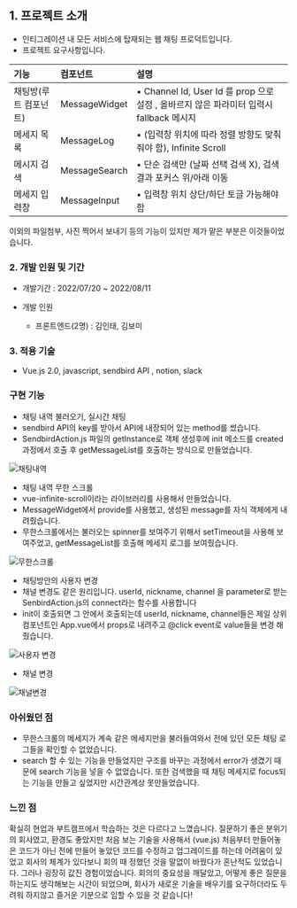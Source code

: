 

## **1. 프로젝트 소개**

- 인티그레이션 내 모든 서비스에 탑재되는 웹 채팅 프로덕트입니다.
- 프로젝트 요구사항입니다.

|기능|컴포넌트|설명|
|:---|:---|:---|
|채팅방(루트 컴포넌트)|MessageWidget|• Channel Id, User Id 를 prop 으로 설정 , 올바르지 않은 파라미터 입력시 fallback 메시지|
|메세지 목록|MessageLog|• (입력창 위치에 따라 정렬 방향도 맞춰줘야 함), Infinite Scroll|
|메시지 검색|MessageSearch |• 단순 검색만 (날짜 선택 검색 X), 검색결과 포커스 위/아래 이동|
|메세지 입력창|MessageInput |• 입력창 위치 상단/하단 토글 가능해야 함 |

이외의 파일첨부, 사진 찍어서 보내기 등의 기능이 있지만 제가 맡은 부분은 이것들이었습니다.

### **2. 개발 인원 및 기간**

- 개발기간 : 2022/07/20 ~ 2022/08/11
- 개발 인원

  - 프론트엔드(2명) : 김인태, 김보미
  
### **3. 적용 기술**

- Vue.js 2.0, javascript, sendbird API , notion, slack


### **구현 기능**

- 채팅 내역 불러오기, 실시간 채팅
- sendbird API의 key를 받아서 API에 내장되어 있는 method를 썼습니다.
- SendbirdAction.js 파일의 getInstance로 객체 생성후에 init 메소드를 created 과정에서 호출 후 getMessageList를 호출하는 방식으로 만들었습니다.

![채팅내역](https://user-images.githubusercontent.com/62875596/185731967-e526385a-e68f-4378-a099-1ae425c86f4c.gif)

- 채팅 내역 무한 스크롤
- vue-infinite-scroll이라는 라이브러리를 사용해서 만들었습니다.
- MessageWidget에서 provide를 사용했고, 생성된 message를 자식 객체에게 내려줬습니다.
- 무한스크롤에서는 불러오는 spinner를 보여주기 위해서 setTimeout을 사용해 보여주었고, getMessageList를 호출해 메세지 로그를 보여줬습니다.

![무한스크롤](https://user-images.githubusercontent.com/62875596/185731982-8858be43-29a5-4d27-8dcb-965d11fb7f97.gif)

- 채팅방안의 사용자 변경
- 채널 변경도 같은 원리입니다. userId, nickname, channel 을 parameter로 받는 SenbirdAction.js의 connect라는 함수를 사용합니다
- init이 호출되면 그 안에서 호출되는데 userId, nickname, channel들은 제일 상위 컴포넌트인 App.vue에서 props로 내려주고 @click event로 value들을 변경 해줬습니다.

![사용자 변경](https://user-images.githubusercontent.com/62875596/185731994-6b8a1a8d-009d-42a5-bd30-1662ab46c853.gif)

- 채널 변경

![채널변경](https://user-images.githubusercontent.com/62875596/185732003-d2b3327b-67ca-479e-8424-e19389528788.gif)

 ### **아쉬웠던 점**
 
 - 무한스크롤의 메세지가 계속 같은 메세지만을 불러들여와서 전에 있던 모든 채팅 로그들을 확인할 수 없었습니다.
 - search 할 수 있는 기능을 만들었지만 구조를 바꾸는 과정에서 error가 생겼기 때문에 search 기능을 넣을 수 없었습니다. 또한 검색했을 때 
   채팅 메세지로 focus되는 기능을 만들고 싶었지만 시간관계상 못만들었습니다.
 
 ### **느낀 점**
 확실히 현업과 부트캠프에서 학습하는 것은 다르다고 느꼈습니다. 질문하기 좋은 분위기의 회사였고, 환경도 좋았지만 처음 보는 기술을 사용해서 (vue.js) 
 처음부터 만들어놓은 코드가 아닌 전에 만들어 놓았던 코드를 수정하고 업그레이드를 하는데 어려움이 있었고 회사의 체계가 있다보니 회의 때 정했던 것을 말없이 바꿨다가
 혼난적도 있었습니다. 그러나 굉장히 값진 경험이었습니다. 회의의 중요성을 깨달았고, 어떻게 좋은 질문을 하는지도 생각해보는 시간이 되었으며, 회사가 새로운 기술을 배우기를
 요구하더라도 두려워 하지않고 즐거운 기분으로 임할 수 있을 것 같습니다!



